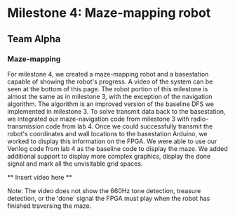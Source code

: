 # Milestone 4: Maze-mapping robot
## Team Alpha

### Maze-mapping

For milestone 4, we created a maze-mapping robot and a basestation capable of showing the robot's progress. A video of the system can be seen at the bottom of this page. The robot portion of this milestone is almost the same as in milestone 3, with the exception of the navigation algorithm. The algorithm is an improved version of the baseline DFS we implemented in milestone 3. To solve transmit data back to the basestation, we integrated our maze-navigation code from milestone 3 with radio-transmission code from lab 4. Once we could successfully transmit the robot's coordinates and wall locations to the basestation Arduino, we worked to display this information on the FPGA. We were able to use our Verilog code from lab 4 as the baseline code to display the maze. We added additional support to display more complex graphics, display the done signal and mark all the unvisitable grid spaces. 


** Insert video here **

Note: The video does not show the 660Hz tone detection, treasure detection, or the 'done' signal the FPGA must play when the robot has finished traversing the maze. 